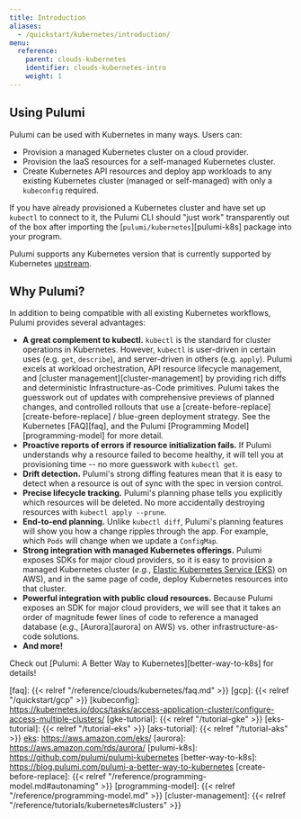 ```yaml
---
title: Introduction
aliases:
  - /quickstart/kubernetes/introduction/
menu:
  reference:
    parent: clouds-kubernetes
    identifier: clouds-kubernetes-intro
    weight: 1
---
```


## Using Pulumi

Pulumi can be used with Kubernetes in many ways. Users can:

-   Provision a managed Kubernetes cluster on a cloud provider.
-   Provision the IaaS resources for a self-managed Kubernetes cluster.
-   Create Kubernetes API resources and deploy app workloads to any existing Kubernetes cluster (managed or
    self-managed) with only a `kubeconfig` required.

If you have already provisioned a Kubernetes cluster and have set up `kubectl`
to connect to it, the Pulumi CLI should "just work" transparently out of the box
after importing the [`pulumi/kubernetes`][pulumi-k8s] package into your program.

Pulumi supports any Kubernetes version that is currently supported by 
Kubernetes [upstream][upstream].

## Why Pulumi?

In addition to being compatible with all existing Kubernetes workflows, Pulumi provides several
advantages:

-   **A great complement to kubectl.** `kubectl` is the standard for cluster operations in Kubernetes. However, `kubectl` is user-driven in certain uses (e.g. `get`, `describe`), and server-driven in others (e.g. `apply`). Pulumi excels at workload orchestration, API resource lifecycle management, and [cluster management][cluster-management] by providing rich diffs and deterministic Infrastructure-as-Code primitives. Pulumi takes the guesswork out of updates with comprehensive previews of planned changes, and controlled rollouts that use a [create-before-replace][create-before-replace] / blue-green deployment strategy. See the Kubernetes [FAQ][faq], and the Pulumi [Programming Model][programming-model] for more detail.
-   **Proactive reports of errors if resource initialization fails.** If Pulumi understands why a
    resource failed to become healthy, it will tell you at provisioning time -- no more guesswork
    with `kubectl get`.
-   **Drift detection.** Pulumi's strong diffing features mean that it is easy to detect when a
    resource is out of sync with the spec in version control.
-   **Precise lifecycle tracking.** Pulumi's planning phase tells you explicitly which resources
    will be deleted. No more accidentally destroying resources with `kubectl apply --prune`.
-   **End-to-end planning.** Unlike `kubectl diff`, Pulumi's planning features will show you how a
    change ripples through the app. For example, which `Pods` will change when we update a
    `ConfigMap`.
-   **Strong integration with managed Kubernetes offerings.** Pulumi exposes SDKs for major cloud
    providers, so it is easy to provision a managed Kubernetes cluster (_e.g._, [Elastic Kubernetes
    Service (EKS)][eks] on AWS), and in the same page of code, deploy Kubernetes resources into that
    cluster.
-   **Powerful integration with public cloud resources.** Because Pulumi exposes an SDK for major
    cloud providers, we will see that it takes an order of magnitude fewer lines of code to
    reference a managed database (_e.g._, [Aurora][aurora] on AWS) vs. other infrastructure-as-code
    solutions.
-   **And more!**

Check out [Pulumi: A Better Way to Kubernetes][better-way-to-k8s] for details!

[upstream]: https://kubernetes.io/docs/reference/
[eks]: https://aws.amazon.com/eks/
[faq]: {{< relref "/reference/clouds/kubernetes/faq.md" >}}
[gcp]: {{< relref "/quickstart/gcp" >}}
[kubeconfig]: https://kubernetes.io/docs/tasks/access-application-cluster/configure-access-multiple-clusters/
[gke-tutorial]: {{< relref "/tutorial-gke" >}}
[eks-tutorial]: {{< relref "/tutorial-eks" >}}
[aks-tutorial]: {{< relref "/tutorial-aks" >}}
[eks]: https://aws.amazon.com/eks/
[aurora]: https://aws.amazon.com/rds/aurora/
[pulumi-k8s]: https://github.com/pulumi/pulumi-kubernetes
[better-way-to-k8s]: https://blog.pulumi.com/pulumi-a-better-way-to-kubernetes
[create-before-replace]: {{< relref "/reference/programming-model.md#autonaming" >}}
[programming-model]: {{< relref "/reference/programming-model.md" >}}
[cluster-management]: {{< relref "/reference/tutorials/kubernetes#clusters" >}}
